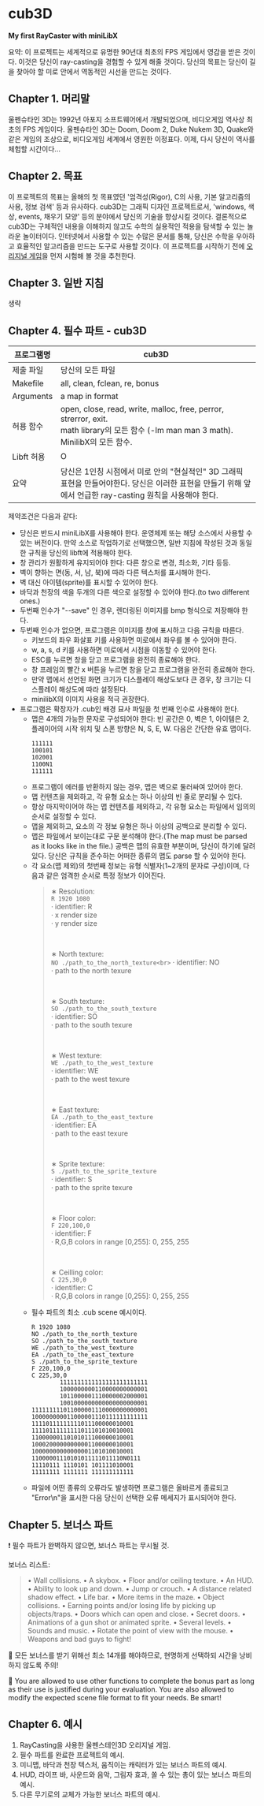 # cub3D

**My first RayCaster with miniLibX**<br>

요약: 이 프로젝트는 세계적으로 유명한 90년대 최초의 FPS 게임에서 영감을 받은 것이다. 이것은 당신이 ray-casting을 경험할 수 있게 해줄 것이다. 당신의 목표는 당신이 길을 찾아야 할 미로 안에서 역동적인 시선을 만드는 것이다.

## Chapter 1. 머리말

울펜슈타인 3D는 1992년 아포지 소프트웨어에서 개발되었으며, 비디오게임 역사상 최초의 FPS 게임이다. 울펜슈타인 3D는 Doom, Doom 2, Duke Nukem 3D, Quake와 같은 게임의 조상으로, 비디오게임 세계에서 영원한 이정표다. 이제, 다시 당신이 역사를 체험할 시간이다...

## Chapter 2. 목표

이 프로젝트의 목표는 올해의 첫 목표였던 '엄격성(Rigor), C의 사용, 기본 알고리즘의 사용, 정보 검색' 등과 유사하다. cub3D는 그래픽 디자인 프로젝트로서, 'windows, 색상, events, 채우기 모양' 등의 분야에서 당신의 기술을 향상시킬 것이다. 결론적으로 cub3D는 구체적인 내용을 이해하지 않고도 수학의 실용적인 적용을 탐색할 수 있는 놀라운 놀이터이다. 인터넷에서 사용할 수 있는 수많은 문서를 통해, 당신은 수학을 우아하고 효율적인 알고리즘을 만드는 도구로 사용할 것이다. 이 프로젝트를 시작하기 전에 [오리지널 게임](http://users.atw.hu/wolf3d/)을 먼저 시험해 볼 것을 추천한다. 

## Chapter 3. 일반 지침

생략

## Chapter 4. 필수 파트 - cub3D

| 프로그램명 | cub3D                                                        |
| ---------- | ------------------------------------------------------------ |
| 제출 파일  | 당신의 모든 파일                                             |
| Makefile   | all, clean, fclean, re, bonus                                |
| Arguments  | a map in format                                              |
| 허용 함수  | open, close, read, write, malloc, free, perror, strerror, exit.<br>math library의 모든 함수 (-lm man man 3 math).<br>MinilibX의 모든 함수. |
| Libft 허용 | O                                                            |
| 요약       | 당신은 1인칭 시점에서 미로 안의 "현실적인" 3D 그래픽 표현을 만들어야한다. 당신은 이러한 표현을 만들기 위해 앞에서 언급한 ray-casting 원칙을 사용해야 한다. |

제약조건은 다음과 같다:

* 당신은 반드시 miniLibX를 사용해야 한다. 운영체제 또는 해당 소스에서 사용할 수 있는 버전이다. 만약 소스로 작업하기로 선택했으면, 일반 지침에 작성된 것과 동일한 규칙을 당신의 libft에 적용해야 한다.
* 창 관리가 원활하게 유지되어야 한다: 다른 창으로 변경, 최소화, 기타 등등.
* 벽이 향하는 면(동, 서, 남, 북)에 따라 다른 텍스처를 표시해야 한다.
* 벽 대신 아이템(sprite)를 표시할 수 있어야 한다.
* 바닥과 천장의 색을 두개의 다른 색으로 설정할 수 있어야 한다.(to two different ones.)
* 두번째 인수가 "--save" 인 경우, 렌더링된 이미지를 bmp 형식으로 저장해야 한다.
* 두번째 인수가 없으면, 프로그램은 이미지를 창에 표시하고 다음 규칙을 따른다.
  * 키보드의 좌우 화살표 키를 사용하면 미로에서 좌우를 볼 수 있어야 한다.
  * w, a, s, d 키를 사용하면 미로에서 시점을 이동할 수 있어야 한다.
  * ESC를 누르면 창을 닫고 프로그램을 완전히 종료해야 한다.
  * 창 프레임의 빨간 x 버튼을 누르면 창을 닫고 프로그램을 완전히 종료해야 한다.
  * 만약 맵에서 선언된 화면 크기가 디스플레이 해상도보다 큰 경우, 창 크기는 디스플레이 해상도에 따라 설정된다.
  * minilibX의 이미지 사용을 적극 권장한다.
* 프로그램은 확장자가 .cub인 배경 묘사 파일을 첫 번째 인수로 사용해야 한다.
  * 맵은 4개의 가능한 문자로 구성되어야 한다: 빈 공간은 0, 벽은 1, 아이템은 2, 플레이어의 시작 위치 및 스폰 방향은 N, S, E, W. 다음은 간단한 유효 맵이다.
    ```
    111111
    100101
    102001
    1100N1
    111111
    ```
  * 프로그램이 에러를 반환하지 않는 경우, 맵은 벽으로 둘러싸여 있어야 한다.
  * 맵 컨텐츠을 제외하고, 각 유형 요소는 하나 이상의 빈 줄로 분리될 수 있다.
  * 항상 마지막이어야 하는 맵 컨텐츠를 제외하고, 각 유형 요소는 파일에서 임의의 순서로 설정할 수 있다.
  * 맵을 제외하고, 요소의 각 정보 유형은 하나 이상의 공백으로 분리할 수 있다.
  * 맵은 파일에서 보이는대로 구문 분석해야 한다.(The map must be parsed as it looks like in the file.) 공백은 맵의 유효한 부분이며, 당신이 하기에 달려있다. 당신은 규칙을 준수하는 어떠한 종류의 맵도 parse 할 수 있어야 한다.
  * 각 요소(맵 제외)의 첫번째 정보는 유형 식별자(1~2개의 문자로 구성)이며, 다음과 같은 엄격한 순서로 특정 정보가 이어진다.
    > ∗ Resolution:<br>
    > `R 1920 1080` <br>
    > · identifier: R <br>
    > · x render size <br>
    > · y render size<br>
    >
    > <br>
    >
    > ∗ North texture:<br>
    > `NO ./path_to_the_north_texture<br>`
    > · identifier: NO<br>
    > · path to the north texure<br>
    >
    > <br>
    >
    > ∗ South texture:<br>
    > `SO ./path_to_the_south_texture`<br>
    > · identifier: SO<br>
    > · path to the south texure<br>
    >
    > <br>
    >
    > ∗ West texture:<br>
    > `WE ./path_to_the_west_texture`<br>
    > · identifier: WE<br>
    > · path to the west texure<br>
    >
    > <br>
    >
    > ∗ East texture:<br>
    > `EA ./path_to_the_east_texture`<br>
    > · identifier: EA<br>
    > · path to the east texure<br>
    >
    > <br>
    >
    > ∗ Sprite texture:<br>
    > `S ./path_to_the_sprite_texture`<br>
    > · identifier: S<br>
    > · path to the sprite texure<br>
    >
    > <br>
    >
    > ∗ Floor color:<br>
    > `F 220,100,0`<br>
    > · identifier: F<br>
    > · R,G,B colors in range [0,255]: 0, 255, 255<br>
    >
    > <br>
    >
    > ∗ Ceilling color:<br>
    > `C 225,30,0`<br>
    > · identifier: C<br>
    > · R,G,B colors in range [0,255]: 0, 255, 255<br>
  * 필수 파트의 최소 .cub scene 예시이다.
    ```
    R 1920 1080
    NO ./path_to_the_north_texture
    SO ./path_to_the_south_texture
    WE ./path_to_the_west_texture
    EA ./path_to_the_east_texture
    S ./path_to_the_sprite_texture
    F 220,100,0
    C 225,30,0
    		1111111111111111111111111
    		1000000000110000000000001
    		1011000001110000002000001
    		1001000000000000000000001
    111111111011000001110000000000001
    100000000011000001110111111111111
    11110111111111011100000010001
    11110111111111011101010010001
    11000000110101011100000010001
    10002000000000001100000010001
    10000000000000001101010010001
    11000001110101011111011110N0111
    11110111 1110101 101111010001
    11111111 1111111 111111111111
    ```
  * 파일에 어떤 종류의 오류라도 발생하면 프로그램은 올바르게 종료되고 "Error\n"을 표시한 다음 당신이 선택한 오류 메세지가 표시되어야 한다.

## Chapter 5. 보너스 파트

❗ 필수 파트가 완벽하지 않으면, 보너스 파트는 무시될 것.

보너스 리스트:

> • Wall collisions. • A skybox. • Floor and/or ceiling texture. • An HUD. • Ability to look up and down. • Jump or crouch. • A distance related shadow effect. • Life bar. • More items in the maze. • Object collisions. • Earning points and/or losing life by picking up objects/traps. • Doors which can open and close. • Secret doors. • Animations of a gun shot or animated sprite. • Several levels. • Sounds and music. • Rotate the point of view with the mouse. • Weapons and bad guys to fight!

🔅 모든 보너스를 받기 위해선 최소 14개를 해야하므로, 현명하게 선택하되 시간을 낭비하지 않도록 주의!

💬 You are allowed to use other functions to complete the bonus part as long as their use is justified during your evaluation. You are also allowed to modify the expected scene file format to fit your needs.
Be smart!

## Chapter 6. 예시

1. RayCasting을 사용한 울펜스테인3D 오리지널 게임.
2. 필수 파트를 완료한 프로젝트의 예시.
3. 미니맵, 바닥과 천장 텍스처, 움직이는 캐릭터가 있는 보너스 파트의 예시.
4. HUD, 라이프 바, 사운드와 음악, 그림자 효과, 쏠 수 있는 총이 있는 보너스 파트의 예시.
5. 다른 무기로의 교체가 가능한 보너스 파트의 예시.